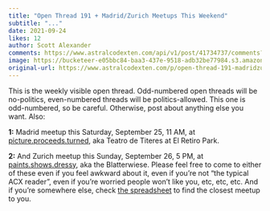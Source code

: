 ```yaml
---
title: "Open Thread 191 + Madrid/Zurich Meetups This Weekend"
subtitle: "..."
date: 2021-09-24
likes: 12
author: Scott Alexander
comments: https://www.astralcodexten.com/api/v1/post/41734737/comments?&all_comments=true
image: https://bucketeer-e05bbc84-baa3-437e-9518-adb32be77984.s3.amazonaws.com/public/images/6d193bfa-2dcb-40e7-9671-278d810a934d_1920x1440.jpeg
original-url: https://www.astralcodexten.com/p/open-thread-191-madridzurich-meetups
---
```

This is the weekly visible open thread. Odd-numbered open threads will be no-politics, even-numbered threads will be politics-allowed. This one is odd-numbered, so be careful. Otherwise, post about anything else you want. Also:

**1:** Madrid meetup this Saturday, September 25, 11 AM, at [picture.proceeds.turned](https://what3words.com/picture.proceeds.turned), aka Teatro de Titeres at El Retiro Park.

**2:** And Zurich meetup this Sunday, September 26, 5 PM, at [paints.shows.dressy](https://what3words.com/paints.shows.dressy), aka the Blatterwiese. Please feel free to come to either of these even if you feel awkward about it, even if you’re not “the typical ACX reader”, even if you’re worried people won’t like you, etc, etc, etc. And if you’re somewhere else, check [the spreadsheet](https://docs.google.com/spreadsheets/d/e/2PACX-1vTsSMKpBkT5y4yOIcUYqKGzuyZ7jdZTKSrp-bASqY6Y5VV0ta6_hNwVWWMI2wQDzj21TaA4lMS-KSio/pubhtml) to find the closest meetup to you.
